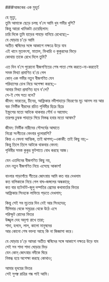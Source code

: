 ###আজকের এক মুহূর্ত

হে মৃত্যু,  
তুমি আমাকে ছেড়ে চলছ ব’লে আমি খুব গভীর খুশি?  
কিন্তু আরো খানিকটা চেয়েছিলাম:  
চারি দিকে তুমি হাড়ের পাহাড় বানিয়ে রেখেছো;–  
যে ঘোড়ায় চ’ড়ে আমি  
অতীত ঋষিদের সঙ্গে আকাশে নক্ষত্রে উড়ে যাব  
এই খানে মৃতবৎসা, মাতাল, ভিখারি ও কুকুরদের ভিড়ে  
কোথায় তাকে রেখে দিলে তুমি?  

এত দিন ব’সে পুরোনো বীজগণিতের শেষ পাতা শেষ করতে-না-করতেই  
সমস্ত মিথ্যা প্রমাণিত হ'য়ে গেল  
কোন্ এক গভীর নতুন বীজগণিত যেন  
পরিহাসের চোখ নিয়ে অপেক্ষা করছে;–  
আবার মিথ্যা প্রমাণিত হবে ব'লে?  
সে-ই শেষ সত্য বলে?  
জীবন: ভারতের, চীনের, আফ্রিকার নদীপাহাড়ে বিচরণের মূঢ় আনন্দ নয় আর  
বরং নির্ভীক বীরদের রচিত পৃথিবীর ছিদ্রে ছিদ্রে  
ইস্ক্রুপের মতো আটকে থাকবার শৌর্য ও আমোদ:  
তারপর চুম্বক পাহাড়ে গিয়ে নিস্তব্ধ হবার মতো আস্বাদ?  

জীবন: নির্ভীক নারীদের সৌন্দর্যের আঘাতে  
নিগ্রো সংগীতের বেদনার ধুলোরাশি?  
কিন্ত এ বেদনা আত্মিক, তাই ঝাপসা;–একাকী: তাই কিছু নয়;–  
কিন্তু তিলে তিলে আটকে থাকবার বেদনা:  
পৃথিবীর সমস্ত কুকুর ফুটপাতে বোধ করছে আজ।  

যেন এতদিনের বীজগণিত কিছু নয়,  
যেন নতুন বীজগণিত নিয়ে এসেছে আকাশ!  

বাংলার পাড়াগাঁয়ে শীতের জোৎস্নায় আমি কত বার দেখলাম  
কত বালিকাকে নিয়ে গেল বাঘ–জঙ্গলের অন্ধকারে;  
কত বার হটেনটট-জুলু দম্পতির প্রেমের কথাবার্তার ভিতর  
আফ্রিকার সিংহকে লাফিয়ে পড়তে দেখলাম;  

কিন্তু সেই সব মূঢ়তার দিন নেই আর সিংহদের;  
নীলিমার থেকে সমুদ্রের থেকে উঠে এসে  
পরিস্ফুট রোদের ভিতর  
উজ্জ্বল দেহ অদৃশ্য রাখে তারা;  
শাদা, হলদে, লাল, কালো মানুষদের  
আর কোনো শেষ বক্তব্য আছে কি না জিজ্ঞাসা করে।  

যে ঘোড়ায় চ'ড়ে আমরা অতীত ঋষিদের সঙ্গে আকাশে নক্ষত্রে উড়ে যাব  
সেই সব শাদা শাদা ঘোড়ার ভিড়  
যেন কোন্ জোৎস্নার নদীকে ঘিরে  
নিস্তব্ধ হয়ে অপেক্ষা করছে কোথাও;  

আমার হৃদয়ের ভিতর  
সেই সুপক্ব রাত্রির গন্ধ পাই আমি।  